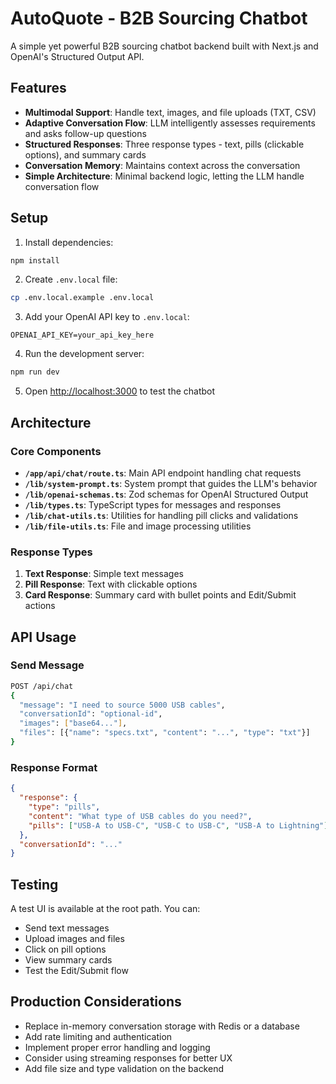 # AutoQuote - B2B Sourcing Chatbot

A simple yet powerful B2B sourcing chatbot backend built with Next.js and OpenAI's Structured Output API.

## Features

- **Multimodal Support**: Handle text, images, and file uploads (TXT, CSV)
- **Adaptive Conversation Flow**: LLM intelligently assesses requirements and asks follow-up questions
- **Structured Responses**: Three response types - text, pills (clickable options), and summary cards
- **Conversation Memory**: Maintains context across the conversation
- **Simple Architecture**: Minimal backend logic, letting the LLM handle conversation flow

## Setup

1. Install dependencies:
```bash
npm install
```

2. Create `.env.local` file:
```bash
cp .env.local.example .env.local
```

3. Add your OpenAI API key to `.env.local`:
```
OPENAI_API_KEY=your_api_key_here
```

4. Run the development server:
```bash
npm run dev
```

5. Open [http://localhost:3000](http://localhost:3000) to test the chatbot

## Architecture

### Core Components

- **`/app/api/chat/route.ts`**: Main API endpoint handling chat requests
- **`/lib/system-prompt.ts`**: System prompt that guides the LLM's behavior
- **`/lib/openai-schemas.ts`**: Zod schemas for OpenAI Structured Output
- **`/lib/types.ts`**: TypeScript types for messages and responses
- **`/lib/chat-utils.ts`**: Utilities for handling pill clicks and validations
- **`/lib/file-utils.ts`**: File and image processing utilities

### Response Types

1. **Text Response**: Simple text messages
2. **Pill Response**: Text with clickable options
3. **Card Response**: Summary card with bullet points and Edit/Submit actions

## API Usage

### Send Message
```bash
POST /api/chat
{
  "message": "I need to source 5000 USB cables",
  "conversationId": "optional-id",
  "images": ["base64..."],
  "files": [{"name": "specs.txt", "content": "...", "type": "txt"}]
}
```

### Response Format
```json
{
  "response": {
    "type": "pills",
    "content": "What type of USB cables do you need?",
    "pills": ["USB-A to USB-C", "USB-C to USB-C", "USB-A to Lightning"]
  },
  "conversationId": "..."
}
```

## Testing

A test UI is available at the root path. You can:
- Send text messages
- Upload images and files
- Click on pill options
- View summary cards
- Test the Edit/Submit flow

## Production Considerations

- Replace in-memory conversation storage with Redis or a database
- Add rate limiting and authentication
- Implement proper error handling and logging
- Consider using streaming responses for better UX
- Add file size and type validation on the backend